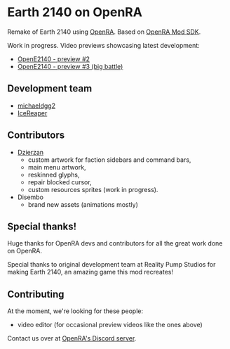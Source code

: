 # Earth 2140 on OpenRA

Remake of Earth 2140 using [OpenRA](https://github.com/OpenRA/OpenRA). Based on [OpenRA Mod SDK](https://github.com/OpenRA/OpenRAModSDK).

Work in progress. Video previews showcasing latest development:
- [OpenE2140 - preview #2](https://dalek.zone/w/aFNBP49nMUMXKCsSFxu41h)
- [OpenE2140 - preview #3 (big battle)](https://dalek.zone/w/oY9zfn6UowchnsuSsT96Fn)

## Development team

- [michaeldgg2](https://github.com/michaeldgg2)
- [IceReaper](https://github.com/IceReaper)

## Contributors

- [Dzierzan](https://github.com/Dzierzan)
	* custom artwork for faction sidebars and command bars,
	* main menu artwork,
	* reskinned glyphs,
	* repair blocked cursor,
	* custom resources sprites (work in progress).
- Disembo
	* brand new assets (animations mostly)

## Special thanks!

Huge thanks for OpenRA devs and contributors for all the great work done on OpenRA.

Special thanks to original development team at Reality Pump Studios for making Earth 2140, an amazing game this mod recreates!

## Contributing

At the moment, we're looking for these people:
- video editor (for occasional preview videos like the ones above)

Contact us over at [OpenRA's Discord server](https://discord.openra.net/).
